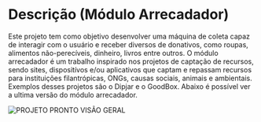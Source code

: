 # Descrição (Módulo Arrecadador)
Este projeto tem como objetivo desenvolver uma máquina de coleta capaz de interagir com o usuário e receber diversos de donativos, como roupas, alimentos não-perecíveis, dinheiro, livros entre outros.
O módulo arrecadador é um trabalho inspirado nos projetos de captação de recursos, sendo sites, dispositívos e/ou aplicativos que captam e repassam recursos para instituições filantrópicas, ONGs, 
causas sociais, animais e ambientais. Exemplos desses projetos são o Dipjar e o GoodBox. Abaixo é possível ver a ultima versão do módulo arrecadador.  

![PROJETO PRONTO VISÃO GERAL](https://user-images.githubusercontent.com/75312838/103467695-6862b380-4d30-11eb-9f72-6a7a1bec9f94.png)

